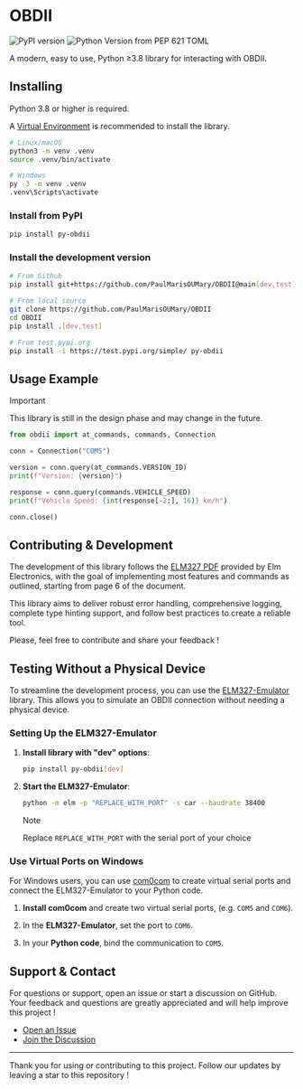 # OBDII

<!-- https://shields.io/ -->
![PyPI version](https://img.shields.io/pypi/v/py-obdii?label=pypi&logo=pypi&logoColor=white&link=https%3A%2F%2Fpypi.org%2Fproject%2Fpy-obdii)
![Python Version from PEP 621 TOML](https://img.shields.io/python/required-version-toml?tomlFilePath=https%3A%2F%2Fraw.githubusercontent.com%2FPaulMarisOUMary%2FOBDII%2Fmain%2Fpyproject.toml&logo=python&logoColor=white&label=python)
<!-- ![Tests](https://img.shields.io/github/actions/workflow/status/PaulMarisOUMary/OBDII/pytest.yml?branch=main&label=pytest&logoColor=white&logo=pytest) -->
<!-- ![Contributors](https://img.shields.io/github/contributors/PaulMarisOUMary/OBDII?label=contributors&color=informational&logo=github&logoColor=white) -->

<!-- https://github.com/simple-icons/simple-icons/blob/3be056d3cf17acbd8a06325889ce4e70bdea3c4c/slugs.md -->

A modern, easy to use, Python ≥3.8 library for interacting with OBDII.

## Installing

Python 3.8 or higher is required.

A [Virtual Environment](https://docs.python.org/3/library/venv.html) is recommended to install the library.

```bash
# Linux/macOS
python3 -m venv .venv
source .venv/bin/activate

# Windows
py -3 -m venv .venv
.venv\Scripts\activate
```

### Install from PyPI

```bash
pip install py-obdii
```

### Install the development version

```bash
# From Github
pip install git+https://github.com/PaulMarisOUMary/OBDII@main[dev,test]

# From local source
git clone https://github.com/PaulMarisOUMary/OBDII
cd OBDII
pip install .[dev,test]

# From test.pypi.org
pip install -i https://test.pypi.org/simple/ py-obdii
```

## Usage Example

> [!IMPORTANT]
> This library is still in the design phase and may change in the future.

```python
from obdii import at_commands, commands, Connection

conn = Connection("COM5")

version = conn.query(at_commands.VERSION_ID)
print(f"Version: {version}")

response = conn.query(commands.VEHICLE_SPEED)
print(f"Vehicle Speed: {int(response[-2:], 16)} km/h")

conn.close()
```

## Contributing & Development

The development of this library follows the [ELM327 PDF](/docs/ELM327.PDF) provided by Elm Electronics, with the goal of implementing most features and commands as outlined, starting from page 6 of the document.

This library aims to deliver robust error handling, comprehensive logging, complete type hinting support, and follow best practices to create a reliable tool.

Please, feel free to contribute and share your feedback !

## Testing Without a Physical Device

To streamline the development process, you can use the [ELM327-Emulator](https://pypi.org/project/ELM327-emulator) library. This allows you to simulate an OBDII connection without needing a physical device. 

### Setting Up the ELM327-Emulator

1. **Install library with "dev" options**:
    ```bash
    pip install py-obdii[dev]
    ```

2. **Start the ELM327-Emulator**:
    ```bash
    python -m elm -p "REPLACE_WITH_PORT" -s car --baudrate 38400
    ```
    > [!NOTE]
    > Replace `REPLACE_WITH_PORT` with the serial port of your choice

### Use Virtual Ports on Windows

For Windows users, you can use [com0com](https://com0com.sourceforge.net) to create virtual serial ports and connect the ELM327-Emulator to your Python code.

1. **Install com0com** and create two virtual serial ports, (e.g. `COM5` and `COM6`).

2. In the **ELM327-Emulator**, set the port to `COM6`.

3. In your **Python code**, bind the communication to `COM5`.

## Support & Contact

For questions or support, open an issue or start a discussion on GitHub.
Your feedback and questions are greatly appreciated and will help improve this project !

- [Open an Issue](https://github.com/PaulMarisOUMary/OBDII/issues)
- [Join the Discussion](https://github.com/PaulMarisOUMary/OBDII/discussions)

---

Thank you for using or contributing to this project.
Follow our updates by leaving a star to this repository !